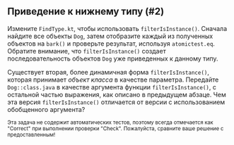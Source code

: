 ## Приведение к нижнему типу (#2)

Измените `FindType.kt`, чтобы использовать `filterIsInstance()`. Сначала найдите все объекты `Dog`, затем отобразите каждый из полученных объектов на `bark()` и проверьте результат, используя `atomictest.eq`. Обратите внимание, что `filterIsInstance()` создает последовательность объектов `Dog` уже приведенных к данному типу.

Существует вторая, более динамичная форма `filterIsInstance()`, которая принимает *объект класса* в качестве параметра. Передайте `Dog::class.java` в качестве аргумента функции `filterIsInstance()`, с остальной частью выражения, как описано в предыдущем абзаце. Чем эта версия `filterIsInstance()` отличается от версии с использованием обобщенного аргумента?

<sub> Эта задача не содержит автоматических тестов, поэтому всегда отмечается как "Correct" при выполнении проверки "Check". Пожалуйста, сравните ваше решение с предоставленным! </sub>
